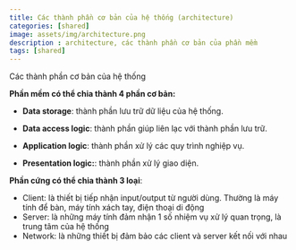 ```yaml
---
title: Các thành phần cơ bản của hệ thống (architecture)
categories: [shared]
image: assets/img/architecture.png
description : architecture, các thành phần cơ bản của phần mềm
tags: [shared]
---
```




 Các thành phần cơ bản của hệ thống

 **Phần mềm có thể chia thành 4 phần cơ bản:**

 - **Data storage**: thành phần lưu trữ dữ liệu của hệ thống.
 - **Data access logic**: thành phần giúp liên lạc với thành phần lưu
trữ.
 - **Application logic**:  thành phần xử lý các quy trình nghiệp vụ.

  - **Presentation logic:**:  thành phần xử lý giao diện.

  **Phần cứng có thể chia thành 3 loại**:

  - Client: là thiết bị tiếp nhận input/output từ người dùng. Thường là
máy tính để bàn, máy tính xách tay, điện thoại di động
  - Server: là những máy tính đảm nhận 1 số nhiệm vụ xử lý quan
trọng, là trung tâm của hệ thống
 - Network: là những thiết bị đảm bảo các client và server kết nối
với nhau


